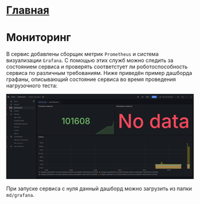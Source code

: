 # [Главная](../README.md)

# Мониторинг

В сервис добавлены сборщик метрик `Prometheus` и система визуализации `Grafana`. С помощью этих служб можно следить
за состоянием сервиса и проверять соответстует ли роботоспособность сервиса по различным требованиям. Ниже приведён пример
дашборда графаны, описывающий состояние сервиса во время проведения нагрузочного теста:

![](images/grafana.png)

При запуске сервиса с нуля данный дашборд можно загрузить из папки `md/grafana`.